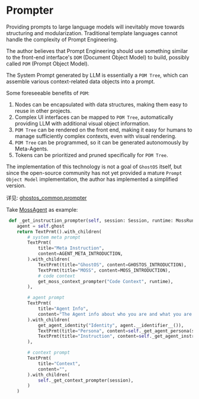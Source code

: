 # Prompter

Providing prompts to large language models will inevitably move towards structuring and modularization. Traditional
template languages cannot handle the complexity of Prompt Engineering.

The author believes that Prompt Engineering should use something similar to the front-end interface's `DOM` (Document
Object Model) to build, possibly called `POM` (Prompt Object Model).

The System Prompt generated by LLM is essentially a `POM Tree`, which can assemble various context-related data objects
into a prompt.

Some foreseeable benefits of `POM`:

1. Nodes can be encapsulated with data structures, making them easy to reuse in other projects.
2. Complex UI interfaces can be mapped to `POM Tree`, automatically providing LLM with additional visual object
   information.
3. `POM Tree` can be rendered on the front end, making it easy for humans to manage sufficiently complex contexts, even
   with visual rendering.
4. `POM Tree` can be programmed, so it can be generated autonomously by Meta-Agents.
5. Tokens can be prioritized and pruned specifically for `POM Tree`.

The implementation of this technology is not a goal of `GhostOS` itself, but since the open-source community has not yet
provided a mature `Prompt Object Model` implementation, the author has implemented a simplified version.

详见: [ghostos_common.prompter](https://github.com/ghost-in-moss/GhostOS/tree/main/libs/ghostos/ghostos/prompter.py)

Take [MossAgent](/en/usages/moss_agent.md) as example:

```python
 def _get_instruction_prompter(self, session: Session, runtime: MossRuntime) -> Prompter:
    agent = self.ghost
    return TextPrmt().with_children(
        # system meta prompt
        TextPrmt(
            title="Meta Instruction",
            content=AGENT_META_INTRODUCTION,
        ).with_children(
            TextPrmt(title="GhostOS", content=GHOSTOS_INTRODUCTION),
            TextPrmt(title="MOSS", content=MOSS_INTRODUCTION),
            # code context
            get_moss_context_prompter("Code Context", runtime),
        ),

        # agent prompt
        TextPrmt(
            title="Agent Info",
            content="The Agent info about who you are and what you are doing: ",
        ).with_children(
            get_agent_identity("Identity", agent.__identifier__()),
            TextPrmt(title="Persona", content=self._get_agent_persona(session, runtime)),
            TextPrmt(title="Instruction", content=self._get_agent_instruction(session, runtime)),
        ),

        # context prompt
        TextPrmt(
            title="Context",
            content="",
        ).with_children(
            self._get_context_prompter(session),
        )
    )
```